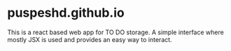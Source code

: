 # puspeshd.github.io
This is a react based web app for TO DO storage. A simple interface where mostly JSX is used and provides an easy way to interact.
